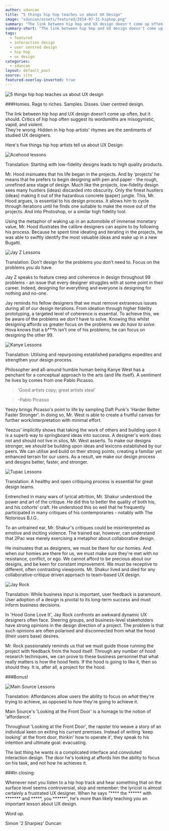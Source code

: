 ```yaml
---
author: sduncan
title: "5 things hip hop teaches us about UX Design"
image: "sduncan/assets/featured/2014-07-31-hiphop.png"
summary: "The link between hip hop and UX design doesn't come up often, but it should."
summary-short: "The link between hip hop and UX design doesn't come up often, but it should."
tags:
  - featured
  - interaction design
  - user centred design
  - hip hop
  - ux design
categories:
  - sduncan
layout: default_post
source: site
featured-overlay-inverted: true
---
```


<img src="{{ site.baseurl }}//sduncan/assets/2014-07-31-hiphop/all-together.png" alt="5 things hip hop teaches us about UX design" class="aligncenter" />

###Homies. Rags to riches. Samples. Disses. User centred design.

The link between hip hop and UX design doesn’t come up often, but it should.  Critics of hip hop often suggest its wordsmiths are misogynistic, vapid, and violent. <br />They’re wrong. Hidden in hip hop artists' rhymes are the sentiments of studied UX designers.

Here's five things hip hop artists tell us about UX Design:

<img src="{{ site.baseurl }}//sduncan/assets/2014-07-31-hiphop/acehood.png" alt="Acehood lessons" class="aligncenter" />

Translation: Starting with low-fidelity designs leads to high quality products.

Mr. Hood insinuates that his life began in the projects. And by ‘projects’ he means that he prefers to begin designing with pen and paper - the rough, unrefined area stage of design. Much like the projects, low-fidelity design sees many hustlers (ideas) discarded into obscurity. Only the finest hustlers (ideas) making it out of the hazardous concrete (paper) jungle. This, Mr. Hood argues, is essential to his design process.  It allows him to cycle through iterations until he finds one suitable to make the move out of the projects. And into Photoshop, or a similar high fidelity tool.

Using the metaphor of waking up in an automobile of immense monetary value, Mr. Hood illustrates the calibre designers can aspire to by following his process.  Because he spent time ideating and iterating in the projects, he was able to swiftly identify the most valuable ideas and wake up in a new Bugatti.  

<img src="{{ site.baseurl }}//sduncan/assets/2014-07-31-hiphop/jayz.png" alt="Jay Z Lessons" class="aligncenter" />

Translation: Don't design for the problems you don't need to. Focus on the problems you *do* have.

Jay Z speaks to feature creep and coherence in design throughout 99 problems - an issue that every designer struggles with at some point in their career. Indeed, designing for everything and everyone is designing for nothing and no-one.  

Jay reminds his fellow designers that we must remove extraneous issues during all of our design iterations. From ideation through higher fidelity prototyping, a targeted level of coherence is essential. To achieve this, we be aware of the problems we *don't* have to solve. Knowing this whilst designing affords us greater focus on the problems we *do have to solve*. Hova knows that a b***h isn't one of his problems; he can focus on designing the other 99.

<img src="{{ site.baseurl }}//sduncan/assets/2014-07-31-hiphop/kanye.png" alt="Kanye Lessons" class="aligncenter" />

Translation: Utilising and repurposing established paradigms expedites and strengthen your design process.

Philosopher and all-around humble human being Kanye West has a penchant for a conceptual approach to the arts (and life itself).  A sentiment he lives by comes from one Pablo Picasso.

> 'Good artists copy; great artists steal'

> -Pablo Picasso

Yeezy brings Picasso's point to life by sampling Daft Punk's 'Harder Better Faster Stronger'. In doing so, Mr. West is able to create a fruitful canvas for further work/interpretation with minimal effort.

Yeezus’ implicitly shows that taking the work of others and building upon it is a superb way to springboard ideas into success. A designer's work does not and should not live in silos, Mr. West asserts.  To make our designs stronger, we *should* be building upon ideas and lexicons established by our peers. We can utilise and build on their strong points, creating a familiar yet enhanced terrain for our users. As a result, we make our design process and designs better, faster, and stronger.


<img src="{{ site.baseurl }}//sduncan/assets/2014-07-31-hiphop/tupac.png" alt="Tupac Lessons" class="aligncenter" />

Translation: A healthy and open critiquing process is essential for great design teams.

Entrenched in many wars of lyrical attrition, Mr. Shakur understood the power and art of the critique.  He did this to better the quality of both his, and his cohorts’ craft.  He understood this so well that he frequently participated in  many critiques of his contemporaries - notably with The Notorious B.I.G..

To an untrained ear, Mr. Shakur's critiques could be misinterpreted as emotive and inciting violence. The trained ear, however, can understand that 2Pac was merely exercising a metaphor about collaborative design.

He insinuates that as designers, we must be there for our homies. And when our homies are there for us, we must make sure they're met with no resistance, conflict, or ego.  We cannot afford to be precious about our designs, and be keen for constant improvement. We must be receptive to different, often contrasting viewpoints.  Mr. Shakur lived and died for any collaborative-critique driven approach to team-based UX design.

<img src="{{ site.baseurl }}//sduncan/assets/2014-07-31-hiphop/jayrock.png" alt="Jay Rock" class="aligncenter" />

Translation: While business input is important, user feedback is paramount. User adoption of a design is pivotal to its long-term success and must inform business decisions.

In 'Hood Gone Love It', Jay Rock confronts an awkward dynamic UX designers often face. Steering groups, and business-level stakeholders have strong opinions in the design direction of a project. The problem is that such opinions are often polarised and disconnected from what the hood (their users base) desires.

Mr. Rock passionately reminds us that we must guide those running the project with feedback from the hood itself.  Through any number of hood research techniques, we can prove to these business personnel that what really matters is how the hood feels.  If the hood is going to like it, then so should they.  It is, after all, a project for the hood.

###Bonus!

<img src="{{ site.baseurl }}//sduncan/assets/2014-07-31-hiphop/evacuate.png" alt="Main Source Lessons" class="aligncenter" />

Translation: Affordances allow users the ability to focus on *what* they're trying to achieve, as opposed to *how* they're going to achieve it.

Main Source's 'Looking at the Front Door' is a homage to the notion of 'affordance'.

Throughout 'Looking at the Front Door', the rapster trio weave a story of an individual keen on exiting his current premises. Instead of writing 'keep looking' at the front door, thinkin' how to operate it', they speak to his intention and ultimate goal: evacuating.  

The last thing he wants is a complicated interface and convoluted interaction design. The door he's looking at affords him the ability to focus on his task, and not how he achieves it.

###In closing:

Whenever next you listen to a hip hop track and hear something that on the surface level seems controversial, stop and remember: the lyricist is almost certainly a frustrated UX designer. When he says "**** the ****** with ******* and *****, you ******", he's more than likely teaching you an important lesson about UX design.

Word up.

Simon ‘2 Sharpiez’ Duncan
